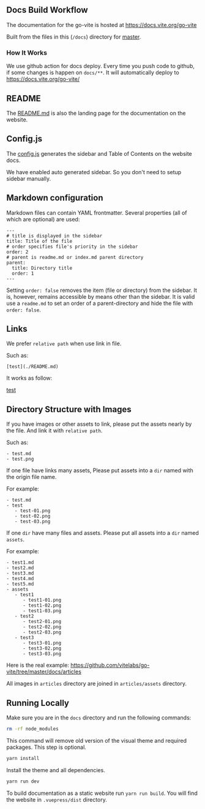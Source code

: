 ## Docs Build Workflow

The documentation for the go-vite is hosted at https://docs.vite.org/go-vite

Built from the files in this (`/docs`) directory for
[master](https://github.com/vitelabs/go-vite/tree/master/docs).

### How It Works

We use github action for docs deploy. Every time you push code to github, if some changes is happen on `docs/**`. It will automatically deploy to https://docs.vite.org/go-vite/

## README

The [README.md](./README.md) is also the landing page for the documentation
on the website. 

## Config.js

The [config.js](./.vuepress/config.js) generates the sidebar and Table of Contents
on the website docs. 

We have enabled auto generated sidebar. So you don't need to setup sidebar manually. 

## Markdown configuration

Markdown files can contain YAML frontmatter. Several properties (all of which are optional) are used:

```
---
# title is displayed in the sidebar
title: Title of the file
# order specifies file's priority in the sidebar
order: 2
# parent is readme.md or index.md parent directory
parent:
  title: Directory title
  order: 1
---
```

Setting `order: false` removes the item (file or directory) from the sidebar. It is, however, remains accessible by means other than the sidebar. It is valid use a `readme.md` to set an order of a parent-directory and hide the file with `order: false`.

## Links

We prefer `relative path` when use link in file.

Such as:

```
[test](./README.md)
```
It works as follow:

[test](./README.md)

## Directory Structure with Images

If you have images or other assets to link, please put the assets nearly by the file. And link it with `relative path`.

Such as:

```
- test.md
- test.png
```

If one file have links many assets, Please put assets into a `dir` named with the origin file name.

For example:

```
- test.md
- test
   - test-01.png
   - test-02.png
   - test-03.png
```

If one `dir` have many files and assets. Please put all assets into a `dir` named `assets`.

For example:

```
- test1.md
- test2.md
- test3.md
- test4.md
- test5.md
- assets
   - test1
      - test1-01.png
      - test1-02.png
      - test1-03.png
   - test2
      - test2-01.png
      - test2-02.png
      - test2-03.png
   - test3
      - test3-01.png
      - test3-02.png
      - test3-03.png
```

Here is the real example: https://github.com/vitelabs/go-vite/tree/master/docs/articles

All images in `articles` directory are joined in `articles/assets` directory.

## Running Locally

Make sure you are in the `docs` directory and run the following commands:

```sh
rm -rf node_modules
```

This command will remove old version of the visual theme and required packages. This step is optional.

```sh
yarn install
```

Install the theme and all dependencies.

```sh
yarn run dev
```

To build documentation as a static website run `yarn run build`. You will find the website in `.vuepress/dist` directory.
